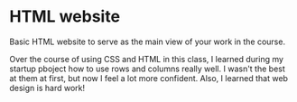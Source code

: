 # HTML website

Basic HTML website to serve as the main view of your work in the course.





Over the course of using CSS and HTML in this class, I learned during my startup pboject how to use rows and columns really well. I wasn't the best at them at first, but now I feel a lot more confident. Also, I learned that web design is hard work!
